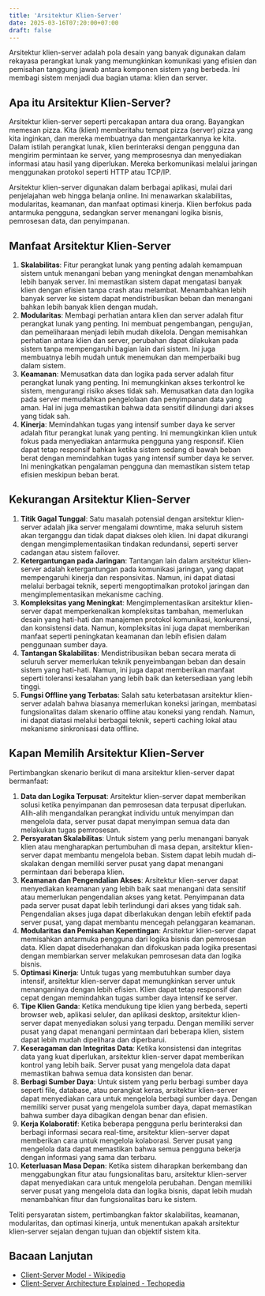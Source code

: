 ```yaml
---
title: 'Arsitektur Klien-Server'
date: 2025-03-16T07:20:00+07:00
draft: false
---
```


Arsitektur klien-server adalah pola desain yang banyak digunakan dalam rekayasa perangkat lunak yang memungkinkan komunikasi yang efisien dan pemisahan tanggung jawab antara komponen sistem yang berbeda. Ini membagi sistem menjadi dua bagian utama: klien dan server.

## Apa itu Arsitektur Klien-Server?

Arsitektur klien-server seperti percakapan antara dua orang. Bayangkan memesan pizza. Kita (klien) memberitahu tempat pizza (server) pizza yang kita inginkan, dan mereka membuatnya dan mengantarkannya ke kita. Dalam istilah perangkat lunak, klien berinteraksi dengan pengguna dan mengirim permintaan ke server, yang memprosesnya dan menyediakan informasi atau hasil yang diperlukan. Mereka berkomunikasi melalui jaringan menggunakan protokol seperti HTTP atau TCP/IP.

Arsitektur klien-server digunakan dalam berbagai aplikasi, mulai dari penjelajahan web hingga belanja online. Ini menawarkan skalabilitas, modularitas, keamanan, dan manfaat optimasi kinerja. Klien berfokus pada antarmuka pengguna, sedangkan server menangani logika bisnis, pemrosesan data, dan penyimpanan.

## Manfaat Arsitektur Klien-Server

1. **Skalabilitas**: Fitur perangkat lunak yang penting adalah kemampuan sistem untuk menangani beban yang meningkat dengan menambahkan lebih banyak server. Ini memastikan sistem dapat mengatasi banyak klien dengan efisien tanpa crash atau melambat. Menambahkan lebih banyak server ke sistem dapat mendistribusikan beban dan menangani bahkan lebih banyak klien dengan mudah.
2. **Modularitas**: Membagi perhatian antara klien dan server adalah fitur perangkat lunak yang penting. Ini membuat pengembangan, pengujian, dan pemeliharaan menjadi lebih mudah dikelola. Dengan memisahkan perhatian antara klien dan server, perubahan dapat dilakukan pada sistem tanpa mempengaruhi bagian lain dari sistem. Ini juga membuatnya lebih mudah untuk menemukan dan memperbaiki bug dalam sistem.
3. **Keamanan**: Memusatkan data dan logika pada server adalah fitur perangkat lunak yang penting. Ini memungkinkan akses terkontrol ke sistem, mengurangi risiko akses tidak sah. Memusatkan data dan logika pada server memudahkan pengelolaan dan penyimpanan data yang aman. Hal ini juga memastikan bahwa data sensitif dilindungi dari akses yang tidak sah.
4. **Kinerja**: Memindahkan tugas yang intensif sumber daya ke server adalah fitur perangkat lunak yang penting. Ini memungkinkan klien untuk fokus pada menyediakan antarmuka pengguna yang responsif. Klien dapat tetap responsif bahkan ketika sistem sedang di bawah beban berat dengan memindahkan tugas yang intensif sumber daya ke server. Ini meningkatkan pengalaman pengguna dan memastikan sistem tetap efisien meskipun beban berat.

## Kekurangan Arsitektur Klien-Server

1. **Titik Gagal Tunggal**: Satu masalah potensial dengan arsitektur klien-server adalah jika server mengalami downtime, maka seluruh sistem akan terganggu dan tidak dapat diakses oleh klien. Ini dapat dikurangi dengan mengimplementasikan tindakan redundansi, seperti server cadangan atau sistem failover.
2. **Ketergantungan pada Jaringan**: Tantangan lain dalam arsitektur klien-server adalah ketergantungan pada komunikasi jaringan, yang dapat mempengaruhi kinerja dan responsivitas. Namun, ini dapat diatasi melalui berbagai teknik, seperti mengoptimalkan protokol jaringan dan mengimplementasikan mekanisme caching.
3. **Kompleksitas yang Meningkat**: Mengimplementasikan arsitektur klien-server dapat memperkenalkan kompleksitas tambahan, memerlukan desain yang hati-hati dan manajemen protokol komunikasi, konkurensi, dan konsistensi data. Namun, kompleksitas ini juga dapat memberikan manfaat seperti peningkatan keamanan dan lebih efisien dalam penggunaan sumber daya.
4. **Tantangan Skalabilitas**: Mendistribusikan beban secara merata di seluruh server memerlukan teknik penyeimbangan beban dan desain sistem yang hati-hati. Namun, ini juga dapat memberikan manfaat seperti toleransi kesalahan yang lebih baik dan ketersediaan yang lebih tinggi.
5. **Fungsi Offline yang Terbatas**: Salah satu keterbatasan arsitektur klien-server adalah bahwa biasanya memerlukan koneksi jaringan, membatasi fungsionalitas dalam skenario offline atau koneksi yang rendah. Namun, ini dapat diatasi melalui berbagai teknik, seperti caching lokal atau mekanisme sinkronisasi data offline.

## Kapan Memilih Arsitektur Klien-Server

Pertimbangkan skenario berikut di mana arsitektur klien-server dapat bermanfaat:

1. **Data dan Logika Terpusat**: Arsitektur klien-server dapat memberikan solusi ketika penyimpanan dan pemrosesan data terpusat diperlukan. Alih-alih mengandalkan perangkat individu untuk menyimpan dan mengelola data, server pusat dapat menyimpan semua data dan melakukan tugas pemrosesan.
2. **Persyaratan Skalabilitas**: Untuk sistem yang perlu menangani banyak klien atau mengharapkan pertumbuhan di masa depan, arsitektur klien-server dapat membantu mengelola beban. Sistem dapat lebih mudah di-skalakan dengan memiliki server pusat yang dapat menangani permintaan dari beberapa klien.
3. **Keamanan dan Pengendalian Akses**: Arsitektur klien-server dapat menyediakan keamanan yang lebih baik saat menangani data sensitif atau memerlukan pengendalian akses yang ketat. Penyimpanan data pada server pusat dapat lebih terlindungi dari akses yang tidak sah. Pengendalian akses juga dapat diberlakukan dengan lebih efektif pada server pusat, yang dapat membantu mencegah pelanggaran keamanan.
4. **Modularitas dan Pemisahan Kepentingan**: Arsitektur klien-server dapat memisahkan antarmuka pengguna dari logika bisnis dan pemrosesan data. Klien dapat disederhanakan dan difokuskan pada logika presentasi dengan membiarkan server melakukan pemrosesan data dan logika bisnis.
5. **Optimasi Kinerja**: Untuk tugas yang membutuhkan sumber daya intensif, arsitektur klien-server dapat memungkinkan server untuk menanganinya dengan lebih efisien. Klien dapat tetap responsif dan cepat dengan memindahkan tugas sumber daya intensif ke server.
6. **Tipe Klien Ganda**: Ketika mendukung tipe klien yang berbeda, seperti browser web, aplikasi seluler, dan aplikasi desktop, arsitektur klien-server dapat menyediakan solusi yang terpadu. Dengan memiliki server pusat yang dapat menangani permintaan dari beberapa klien, sistem dapat lebih mudah dipelihara dan diperbarui.
7. **Keseragaman dan Integritas Data**: Ketika konsistensi dan integritas data yang kuat diperlukan, arsitektur klien-server dapat memberikan kontrol yang lebih baik. Server pusat yang mengelola data dapat memastikan bahwa semua data konsisten dan benar.
8. **Berbagi Sumber Daya**: Untuk sistem yang perlu berbagi sumber daya seperti file, database, atau perangkat keras, arsitektur klien-server dapat menyediakan cara untuk mengelola berbagi sumber daya. Dengan memiliki server pusat yang mengelola sumber daya, dapat memastikan bahwa sumber daya dibagikan dengan benar dan efisien.
9. **Kerja Kolaboratif**: Ketika beberapa pengguna perlu berinteraksi dan berbagi informasi secara real-time, arsitektur klien-server dapat memberikan cara untuk mengelola kolaborasi. Server pusat yang mengelola data dapat memastikan bahwa semua pengguna bekerja dengan informasi yang sama dan terbaru.
10. **Keterluasan Masa Depan**: Ketika sistem diharapkan berkembang dan menggabungkan fitur atau fungsionalitas baru, arsitektur klien-server dapat menyediakan cara untuk mengelola perubahan. Dengan memiliki server pusat yang mengelola data dan logika bisnis, dapat lebih mudah menambahkan fitur dan fungsionalitas baru ke sistem.

Teliti persyaratan sistem, pertimbangkan faktor skalabilitas, keamanan, modularitas, dan optimasi kinerja, untuk menentukan apakah arsitektur klien-server sejalan dengan tujuan dan objektif sistem kita.

## Bacaan Lanjutan

- [Client-Server Model - Wikipedia](https://en.wikipedia.org/wiki/Client%E2%80%93server_model)
- [Client-Server Architecture Explained - Techopedia](https://www.techopedia.com/definition/27122/client-server-architecture)
